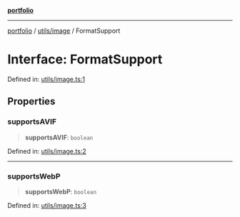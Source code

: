 [**portfolio**](../../../README.md)

***

[portfolio](../../../modules.md) / [utils/image](../README.md) / FormatSupport

# Interface: FormatSupport

Defined in: [utils/image.ts:1](https://github.com/tnorlund/Portfolio/blob/1ce9d793fe74ca9a6c4e46e63e7f387705839dcd/portfolio/utils/image.ts#L1)

## Properties

### supportsAVIF

> **supportsAVIF**: `boolean`

Defined in: [utils/image.ts:2](https://github.com/tnorlund/Portfolio/blob/1ce9d793fe74ca9a6c4e46e63e7f387705839dcd/portfolio/utils/image.ts#L2)

***

### supportsWebP

> **supportsWebP**: `boolean`

Defined in: [utils/image.ts:3](https://github.com/tnorlund/Portfolio/blob/1ce9d793fe74ca9a6c4e46e63e7f387705839dcd/portfolio/utils/image.ts#L3)
